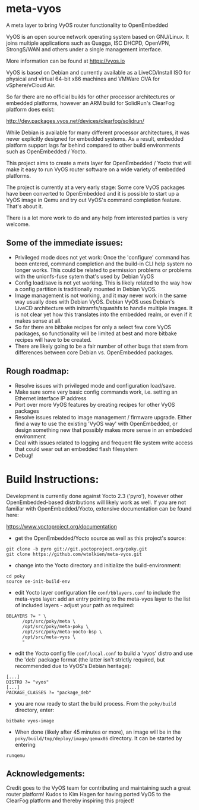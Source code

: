 # meta-vyos
A meta layer to bring VyOS router functionality to OpenEmbedded

VyOS is an open source network operating system based on GNU/Linux. It joins
multiple applications such as Quagga, ISC DHCPD, OpenVPN, StrongS/WAN and
others under a single management interface.

More information can be found at https://vyos.io

VyOS is based on Debian and currently available as a LiveCD/Install ISO for
physical and virtual 64-bit x86 machines and VMWare OVA for vSphere/vCloud Air.

So far there are no official builds for other processor architectures or embedded
platforms, however an ARM build for SolidRun's ClearFog platform does exist:

http://dev.packages.vyos.net/devices/clearfog/solidrun/

While Debian is available for many different processor architectures, it was never
explicitly designed for embedded systems. As a result, embedded platform support
lags far behind compared to other build environments such as OpenEmbedded / Yocto.

This project aims to create a meta layer for OpenEmbedded / Yocto that will make it
easy to run VyOS router software on a wide variety of embedded platforms.

The project is currently at a very early stage: Some core VyOS packages have been
converted to OpenEmbedded and it is possible to start up a VyOS image in Qemu and
try out VyOS's command completion feature. That's about it.

There is a lot more work to do and any help from interested parties is very welcome.

## Some of the immediate issues:

- Privileged mode does not yet work: Once the 'configure' command has been
  entered, command completion and the build-in CLI help system no longer works.
  This could be related to permission problems or problems with the unionfs-fuse
  sytem that's used by Debian VyOS
- Config load/save is not yet working. This is likely related to the way how
  a config partition is traditionally mounted in Debian VyOS.
- Image management is not working, and it may never work in the same way usually
  does with Debian VyOS. Debian VyOS uses Debian's LiveCD architecture with
  initramfs/squashfs to handle multiple images. It is not clear yet how this
  translates into the embedded realm, or even if it makes sense at all.
- So far there are bitbake recipes for only a select few core VyOS packages,
  so functionality will be limited at best and more bitbake recipes will have to
  be created.
- There are likely going to be a fair number of other bugs that stem from
  differences between core Debian vs. OpenEmbedded packages.


## Rough roadmap:

- Resolve issues with privileged mode and configuration load/save.
- Make sure some very basic config commands work, i.e. setting an Ethernet
  interface IP address
- Port over more VyOS features by creating recipes for other VyOS packages
- Resolve issues related to image management / firmware upgrade. Either find a
  way to use the existing 'VyOS way' with OpenEmbedded, or design something new
  that possibly makes more sense in an embedded environment
- Deal with issues related to logging and frequent file system write access that
  could wear out an embedded flash filesystem
- Debug!


# Build Instructions:

Development is currently done against Yocto 2.3 ('pyro'), however other
OpenEmbedded-based distributions will likely work as well. If you are not familiar
with OpenEmbedded/Yocto, extensive documentation can be found here:

https://www.yoctoproject.org/documentation

* get the OpenEmbedded/Yocto source as well as this project's source:
```
git clone -b pyro git://git.yoctoproject.org/poky.git
git clone https://github.com/wtolkien/meta-vyos.git
```
* change into the Yocto directory and initialize the build-environment:
```
cd poky
source oe-init-build-env
```
* edit Yocto layer configuration file ```conf/bblayers.conf``` to include the
  meta-vyos layer: add an entry pointing to the meta-vyos layer to the list
  of included layers - adjust your path as required:
```
BBLAYERS ?= " \
      /opt/src/poky/meta \
      /opt/src/poky/meta-poky \
      /opt/src/poky/meta-yocto-bsp \
      /opt/src/meta-vyos \
      "
```
* edit the Yocto config file ```conf/local.conf``` to build a 'vyos' distro and use
  the 'deb' package format (the latter isn't strictly required, but recommended
  due to VyOS's Debian heritage):
```
[...]
DISTRO ?= "vyos"
[...]
PACKAGE_CLASSES ?= "package_deb"
```
* you are now ready to start the build process. From the ```poky/build``` directory,
  enter:
```
bitbake vyos-image
```
* When done (likely after 45 minutes or more), an image will be in the
  ```poky/build/tmp/deploy/image/qemux86``` directory. It can be started by entering
```
runqemu
```

## Acknowledgements:

Credit goes to the VyOS team for contributing and maintaining such a great router platform! Kudos 
to Kim Hagen for having ported VyOS to the ClearFog platform and thereby inspiring this project!

